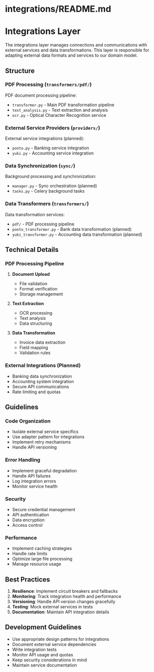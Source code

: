 # integrations/README.md

# Integrations Layer

The integrations layer manages connections and communications with external services and data transformations. This layer is responsible for adapting external data formats and services to our domain model.

## Structure

### PDF Processing (`transformers/pdf/`)
PDF document processing pipeline:
- `transformer.py` - Main PDF transformation pipeline
- `text_analysis.py` - Text extraction and analysis
- `ocr.py` - Optical Character Recognition service

### External Service Providers (`providers/`)
External service integrations (planned):
- `ponto.py` - Banking service integration
- `yuki.py` - Accounting service integration

### Data Synchronization (`sync/`)
Background processing and synchronization:
- `manager.py` - Sync orchestration (planned)
- `tasks.py` - Celery background tasks

### Data Transformers (`transformers/`)
Data transformation services:
- `pdf/` - PDF processing pipeline
- `ponto_transformer.py` - Bank data transformation (planned)
- `yuki_transformer.py` - Accounting data transformation (planned)

## Technical Details

### PDF Processing Pipeline
1. **Document Upload**
   - File validation
   - Format verification
   - Storage management

2. **Text Extraction**
   - OCR processing
   - Text analysis
   - Data structuring

3. **Data Transformation**
   - Invoice data extraction
   - Field mapping
   - Validation rules

### External Integrations (Planned)
- Banking data synchronization
- Accounting system integration
- Secure API communications
- Rate limiting and quotas

## Guidelines

### Code Organization
- Isolate external service specifics
- Use adapter pattern for integrations
- Implement retry mechanisms
- Handle API versioning

### Error Handling
- Implement graceful degradation
- Handle API failures
- Log integration errors
- Monitor service health

### Security
- Secure credential management
- API authentication
- Data encryption
- Access control

### Performance
- Implement caching strategies
- Handle rate limits
- Optimize large file processing
- Manage resource usage

## Best Practices

1. **Resilience**: Implement circuit breakers and fallbacks
2. **Monitoring**: Track integration health and performance
3. **Versioning**: Handle API version changes gracefully
4. **Testing**: Mock external services in tests
5. **Documentation**: Maintain API integration details

## Development Guidelines

- Use appropriate design patterns for integrations
- Document external service dependencies
- Write integration tests
- Monitor API usage and quotas
- Keep security considerations in mind
- Maintain service documentation
